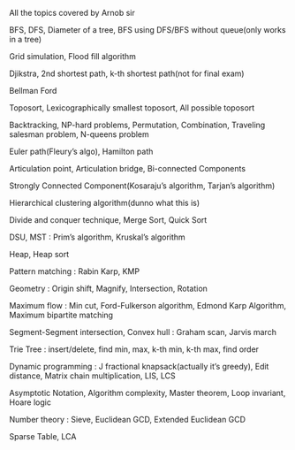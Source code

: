 ---
---
All the topics covered by Arnob sir

BFS, DFS, Diameter of a tree, BFS using DFS/BFS without queue(only works in a tree)

Grid simulation, Flood fill algorithm

Djikstra, 2nd shortest path, k-th shortest path(not for final exam)

Bellman Ford

Toposort, Lexicographically smallest toposort, All possible toposort

Backtracking, NP-hard problems, Permutation, Combination, Traveling salesman problem, N-queens problem

Euler path(Fleury’s algo), Hamilton path

Articulation point, Articulation bridge, Bi-connected Components

Strongly Connected Component(Kosaraju’s algorithm, Tarjan’s algorithm)

Hierarchical clustering algorithm(dunno what this is)

Divide and conquer technique, Merge Sort, Quick Sort

DSU, MST : Prim’s algorithm, Kruskal’s algorithm

Heap, Heap sort

Pattern matching : Rabin Karp, KMP

Geometry : Origin shift, Magnify, Intersection, Rotation

Maximum flow : Min cut, Ford-Fulkerson algorithm, Edmond Karp Algorithm, Maximum bipartite matching

Segment-Segment intersection, Convex hull : Graham scan, Jarvis march

Trie Tree : insert/delete, find min, max, k-th min, k-th max, find order

Dynamic programming : J fractional knapsack(actually it’s greedy), Edit distance, Matrix chain multiplication, LIS, LCS

Asymptotic Notation, Algorithm complexity, Master theorem, Loop invariant, Hoare logic

Number theory : Sieve, Euclidean GCD, Extended Euclidean GCD

Sparse Table, LCA

